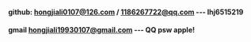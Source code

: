 
#### github: hongjiali0107@126.com / 1186267722@qq.com  --- lhj6515219

#### gmail hongjiali19930107@gmail.com --- QQ psw apple!
